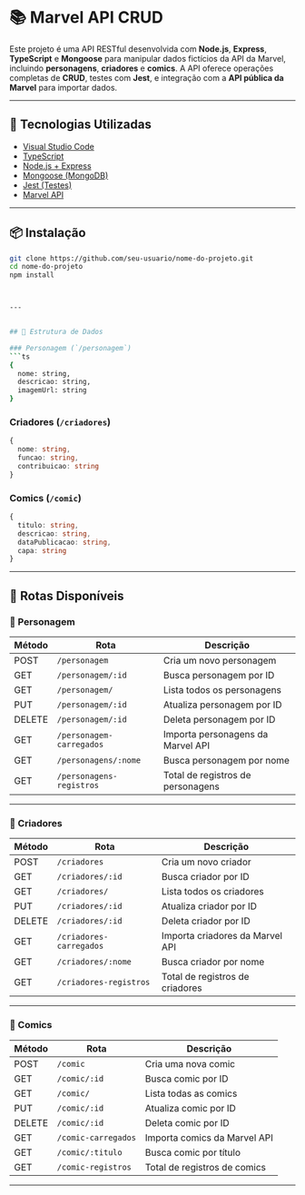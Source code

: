 # 📚 Marvel API CRUD

Este projeto é uma API RESTful desenvolvida com **Node.js**, **Express**, **TypeScript** e **Mongoose** para manipular dados fictícios da API da Marvel, incluindo **personagens**, **criadores** e **comics**. A API oferece operações completas de **CRUD**, testes com **Jest**, e integração com a **API pública da Marvel** para importar dados.

---

## 🚀 Tecnologias Utilizadas

- [Visual Studio Code](https://code.visualstudio.com/)
- [TypeScript](https://www.typescriptlang.org/)
- [Node.js + Express](https://expressjs.com/)
- [Mongoose (MongoDB)](https://mongoosejs.com/)
- [Jest (Testes)](https://jestjs.io/)
- [Marvel API](https://developer.marvel.com/)

---

## 📦 Instalação

```bash
git clone https://github.com/seu-usuario/nome-do-projeto.git
cd nome-do-projeto
npm install



---


## 🧱 Estrutura de Dados

### Personagem (`/personagem`)
```ts
{
  nome: string,
  descricao: string,
  imagemUrl: string
}
```

### Criadores (`/criadores`)
```ts
{
  nome: string,
  funcao: string,
  contribuicao: string
}
```

### Comics (`/comic`)
```ts
{
  titulo: string,
  descricao: string,
  dataPublicacao: string,
  capa: string
}
```

---

## 📌 Rotas Disponíveis

### 🔹 Personagem

| Método | Rota                          | Descrição                            |
|--------|-------------------------------|----------------------------------------|
| POST   | `/personagem`                 | Cria um novo personagem               |
| GET    | `/personagem/:id`             | Busca personagem por ID               |
| GET    | `/personagem/`                | Lista todos os personagens            |
| PUT    | `/personagem/:id`             | Atualiza personagem por ID            |
| DELETE | `/personagem/:id`             | Deleta personagem por ID              |
| GET    | `/personagem-carregados`      | Importa personagens da Marvel API     |
| GET    | `/personagens/:nome`          | Busca personagem por nome             |
| GET    | `/personagens-registros`      | Total de registros de personagens     |

---

### 🔹 Criadores

| Método | Rota                          | Descrição                            |
|--------|-------------------------------|----------------------------------------|
| POST   | `/criadores`                  | Cria um novo criador                  |
| GET    | `/criadores/:id`              | Busca criador por ID                  |
| GET    | `/criadores/`                 | Lista todos os criadores              |
| PUT    | `/criadores/:id`              | Atualiza criador por ID               |
| DELETE | `/criadores/:id`              | Deleta criador por ID                 |
| GET    | `/criadores-carregados`       | Importa criadores da Marvel API       |
| GET    | `/criadores/:nome`            | Busca criador por nome                |
| GET    | `/criadores-registros`        | Total de registros de criadores       |

---

### 🔹 Comics

| Método | Rota                          | Descrição                            |
|--------|-------------------------------|----------------------------------------|
| POST   | `/comic`                      | Cria uma nova comic                   |
| GET    | `/comic/:id`                  | Busca comic por ID                    |
| GET    | `/comic/`                     | Lista todas as comics                 |
| PUT    | `/comic/:id`                  | Atualiza comic por ID                 |
| DELETE | `/comic/:id`                  | Deleta comic por ID                   |
| GET    | `/comic-carregados`           | Importa comics da Marvel API          |
| GET    | `/comic/:titulo`              | Busca comic por título                |
| GET    | `/comic-registros`            | Total de registros de comics          |

---
